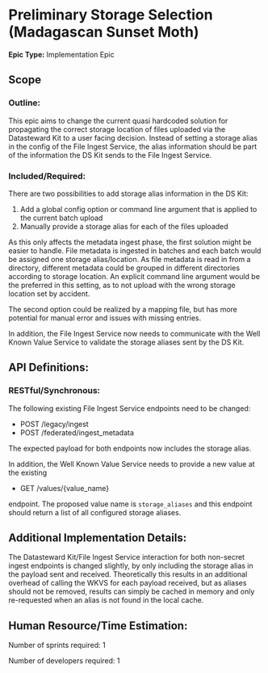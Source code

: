 # Preliminary Storage Selection (Madagascan Sunset Moth)
**Epic Type:** Implementation Epic

## Scope
### Outline:

This epic aims to change the current quasi hardcoded solution for propagating the correct storage location of files uploaded via the Datasteward Kit to a user facing decision.
Instead of setting a storage alias in the config of the File Ingest Service, the alias information should be part of the information the DS Kit sends to the File Ingest Service.

### Included/Required:

There are two possibilities to add storage alias information in the DS Kit:

1) Add a global config option or command line argument that is applied to the current batch upload
2) Manually provide a storage alias for each of the files uploaded

As this only affects the metadata ingest phase, the first solution might be easier to handle. 
File metadata is ingested in batches and each batch would be assigned one storage alias/location.
As file metadata is read in from a directory, different metadata could be grouped in  different directories according to storage location.
An explicit command line argument would be the preferred in this setting, as to not upload with the wrong storage location set by accident.

The second option could be realized by a mapping file, but has more potential for manual error and issues with missing entries.

In addition, the File Ingest Service now needs to communicate with the Well Known Value Service to validate the storage aliases sent by the DS Kit.

## API Definitions:

### RESTful/Synchronous:

The following existing File Ingest Service endpoints need to be changed:

- POST /legacy/ingest
- POST /federated/ingest_metadata

The expected payload for both endpoints now includes the storage alias.

In addition, the Well Known Value Service needs to provide a new value at the existing

- GET /values/{value_name}

endpoint. 
The proposed value name is `storage_aliases` and this endpoint should return a list of all configured storage aliases.

## Additional Implementation Details:

The Datasteward Kit/File Ingest Service interaction for both non-secret ingest endpoints is changed slightly, by only including the storage alias in the payload sent and received. Theoretically this results in an additional overhead of calling the WKVS for each payload received, but as aliases should not be removed, results can simply be cached in memory and only re-requested when an alias is not found in the local cache.

## Human Resource/Time Estimation:

Number of sprints required: 1

Number of developers required: 1
